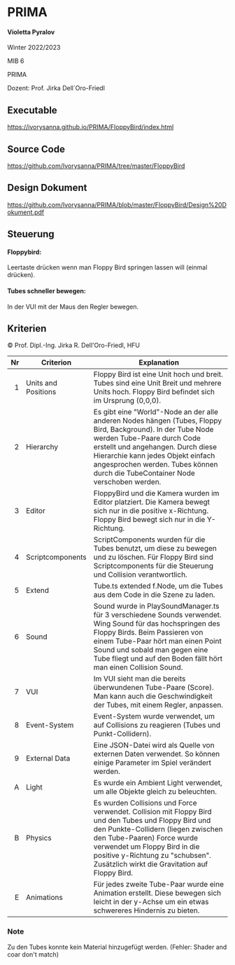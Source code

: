 # PRIMA

#### Violetta Pyralov

Winter 2022/2023

MIB 6

PRIMA

Dozent: Prof. Jirka Dell´Oro-Friedl


## Executable
https://ivorysanna.github.io/PRIMA/FloppyBird/index.html

## Source Code
https://github.com/Ivorysanna/PRIMA/tree/master/FloppyBird

## Design Dokument
https://github.com/Ivorysanna/PRIMA/blob/master/FloppyBird/Design%20Dokument.pdf

## Steuerung
#### Floppybird:

Leertaste drücken wenn man Floppy Bird springen lassen will (einmal drücken).

#### Tubes schneller bewegen:

In der VUI mit der Maus den Regler bewegen.


## Kriterien
© Prof. Dipl.-Ing. Jirka R. Dell'Oro-Friedl, HFU


| Nr | Criterion       | Explanation                                                                                                              |
|---:|-------------------|---------------------------------------------------------------------------------------------------------------------|
|  1 | Units and Positions | Floppy Bird ist eine Unit hoch und breit. Tubes sind eine Unit Breit und mehrere Units hoch. Floppy Bird befindet sich im Ursprung (0,0,0). |
|  2 | Hierarchy         | Es gibt eine "World"-Node an der alle anderen Nodes hängen (Tubes, Floppy Bird, Background). In der Tube Node werden Tube-Paare durch Code erstellt und angehangen. Durch diese Hierarchie kann jedes Objekt einfach angesprochen werden. Tubes können durch die TubeContainer Node verschoben werden.|
|  3 | Editor            | FloppyBird und die Kamera wurden im Editor platziert. Die Kamera bewegt sich nur in die positive x-Richtung. Floppy Bird bewegt sich nur in die Y-Richtung. |
|  4 | Scriptcomponents  | ScriptComponents wurden für die Tubes benutzt, um diese zu bewegen und zu löschen. Für Floppy Bird sind Scriptcomponents für die Steuerung und Collision verantwortlich. |
|  5 | Extend            | Tube.ts extended f.Node, um die Tubes aus dem Code in die Szene zu laden. |
|  6 | Sound             | Sound wurde in PlaySoundManager.ts für 3 verschiedene Sounds verwendet. Wing Sound für das hochspringen des Floppy Birds. Beim Passieren von einem Tube-Paar hört man einen Point Sound und sobald man gegen eine Tube fliegt und auf den Boden fällt hört man einen Collision Sound. |
|  7 | VUI               | Im VUI sieht man die bereits überwundenen Tube-Paare (Score). Man kann auch die Geschwindigkeit der Tubes, mit einem Regler, anpassen. |
|  8 | Event-System      | Event-System wurde verwendet, um auf Collisions zu reagieren (Tubes und Punkt-Collidern).|
|  9 | External Data     | Eine JSON-Datei wird als Quelle von externen Daten verwendet. So können einige Parameter im Spiel verändert werden. |
|  A | Light             | Es wurde ein Ambient Light verwendet, um alle Objekte gleich zu beleuchten. |
|  B | Physics           | Es wurden Collisions und Force verwendet. Collision mit Floppy Bird und den Tubes und Floppy Bird und den Punkte-Collidern (liegen zwischen den Tube-Paaren) Force wurde verwendet um Floppy Bird in die positive y-Richtung zu "schubsen". Zusätzlich wirkt die Gravitation auf Floppy Bird.|
|  E | Animations        | Für jedes zweite Tube-Paar wurde eine Animation erstellt. Diese bewegen sich leicht in der y-Achse um ein etwas schwereres Hindernis zu bieten. |

### Note
Zu den Tubes konnte kein Material hinzugefügt werden. (Fehler: Shader and coar don't match)
